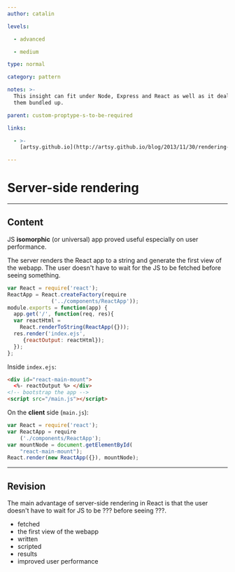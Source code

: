 ```yaml
---
author: catalin

levels:

  - advanced

  - medium

type: normal

category: pattern

notes: >-
  This insight can fit under Node, Express and React as well as it deals with
  them bundled up.

parent: custom-proptype-s-to-be-required

links:

  - >-
    [artsy.github.io](http://artsy.github.io/blog/2013/11/30/rendering-on-the-server-and-client-in-node-dot-js/){website}

---
```

# Server-side rendering

---
## Content

JS **isomorphic** (or universal) app proved useful especially on user performance.

The server renders the React app to a string and generate the first view of the webapp. The user doesn't have to wait for the JS to be fetched before seeing something.
```javascript
var React = require('react');
ReactApp = React.createFactory(require
              ('../components/ReactApp'));
module.exports = function(app) {
  app.get('/', function(req, res){
  var reactHtml =
    React.renderToString(ReactApp({}));
  res.render('index.ejs',
     {reactOutput: reactHtml});
  });
};
```
Inside `index.ejs`:
```html
<div id="react-main-mount">
  <%- reactOutput %> </div>
<!-- bootstrap the app -->
<script src="/main.js"></script>
```

On the **client** side (`main.js`):
```javascript
var React = require('react');
var ReactApp = require
    ('./components/ReactApp');
var mountNode = document.getElementById(
    "react-main-mount");
React.render(new ReactApp({}), mountNode);
```

---
## Revision

The main advantage of server-side rendering in React is that the user doesn't have to wait for JS to be ??? before seeing ???.

* fetched
* the first view of the webapp
* written
* scripted
* results
* improved user performance
